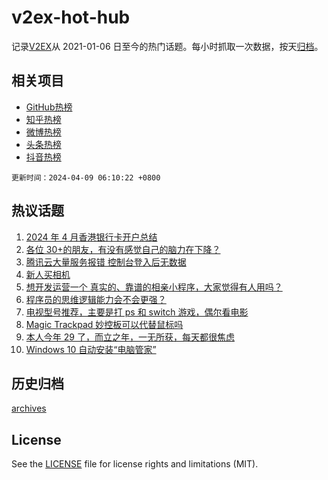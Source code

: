 # v2ex-hot-hub

 记录[V2EX](https://www.v2ex.com/)从 2021-01-06 日至今的热门话题。每小时抓取一次数据，按天[归档](archives)。
 
 ## 相关项目

- [GitHub热榜](https://github.com/lonnyzhang423/github-hot-hub)
- [知乎热榜](https://github.com/lonnyzhang423/zhihu-hot-hub)
- [微博热榜](https://github.com/lonnyzhang423/weibo-hot-hub)
- [头条热榜](https://github.com/lonnyzhang423/toutiao-hot-hub)
- [抖音热榜](https://github.com/lonnyzhang423/douyin-hot-hub)


 `更新时间：2024-04-09 06:10:22 +0800`

## 热议话题

1. [2024 年 4 月香港银行卡开户总结](https://www.v2ex.com/t/1030463)
1. [各位 30+的朋友，有没有感觉自己的脑力在下降？](https://www.v2ex.com/t/1030442)
1. [腾讯云大量服务报错 控制台登入后无数据](https://www.v2ex.com/t/1030613)
1. [新人买相机](https://www.v2ex.com/t/1030486)
1. [想开发运营一个 真实的、靠谱的相亲小程序，大家觉得有人用吗？](https://www.v2ex.com/t/1030625)
1. [程序员的思维逻辑能力会不会更强？](https://www.v2ex.com/t/1030433)
1. [电视型号推荐，主要是打 ps 和 switch 游戏，偶尔看电影](https://www.v2ex.com/t/1030479)
1. [Magic Trackpad 妙控板可以代替鼠标吗](https://www.v2ex.com/t/1030468)
1. [本人今年 29 了，而立之年，一无所获，每天都很焦虑](https://www.v2ex.com/t/1030575)
1. [Windows 10 自动安装“电脑管家”](https://www.v2ex.com/t/1030431)

## 历史归档

[archives](archives)

## License

See the [LICENSE](LICENSE) file for license rights and limitations (MIT).

